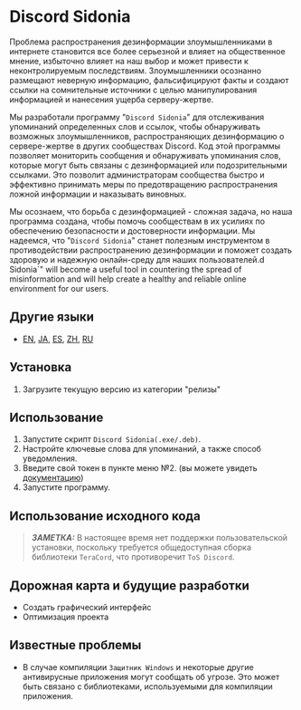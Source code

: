 # Discord Sidonia 
Проблема распространения дезинформации злоумышленниками в интернете становится все более серьезной и влияет на общественное мнение, избыточно влияет на наш выбор и может привести к неконтролируемым последствиям. Злоумышленники осознанно размещают неверную информацию, фальсифицируют факты и создают ссылки на сомнительные источники с целью манипулирования информацией и нанесения ущерба серверу-жертве.

Мы разработали программу "`Discord Sidonia`" для отслеживания упоминаний определенных слов и ссылок, чтобы обнаруживать возможных злоумышленников, распространяющих дезинформацию о сервере-жертве в других сообществах Discord. Код этой программы позволяет мониторить сообщения и обнаруживать упоминания слов, которые могут быть связаны с дезинформацией или подозрительными ссылками. Это позволит администраторам сообщества быстро и эффективно принимать меры по предотвращению распространения ложной информации и наказывать виновных.

Мы осознаем, что борьба с дезинформацией - сложная задача, но наша программа создана, чтобы помочь сообществам в их усилиях по обеспечению безопасности и достоверности информации. Мы надеемся, что "`Discord Sidonia`" станет полезным инструментом в противодействии распространению дезинформации и поможет создать здоровую и надежную онлайн-среду для наших пользователей.d Sidonia`" will become a useful tool in countering the spread of misinformation and will help create a healthy and reliable online environment for our users.

## Другие языки
- [EN](README.md), [JA](README.ja.md), [ES](README.es.md), [ZH](README.zh.md), [RU](README.ru.md)

## Установка
1. Загрузите текущую версию из категории "релизы"

## Использование
1. Запустите скрипт `Discord Sidonia(.exe/.deb)`.
2. Настройте ключевые слова для упоминаний, а также способ уведомления.
3. Введите свой токен в пункте меню №2. (вы можете увидеть [документацию](/docs/get-token.md))
4. Запустите программу.

## Использование исходного кода
> **_ЗАМЕТКА:_** В настоящее время нет поддержки пользовательской установки, поскольку требуется общедоступная сборка библиотеки `TeraCord`, что противоречит `ToS Discord`.

## Дорожная карта и будущие разработки
- Создать графический интерфейс
- Оптимизация проекта

## Известные проблемы
- В случае компиляции `Защитник Windows` и некоторые другие антивирусные приложения могут сообщать об угрозе. Это может быть связано с библиотеками, используемыми для компиляции приложения.
